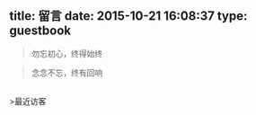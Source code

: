 title: 留言
date: 2015-10-21 16:08:37
type: guestbook
---
<blockquote class="blockquote-center">勿忘初心，终得始终</blockquote>
<blockquote class="blockquote-center">念念不忘，终有回响</blockquote>
<br/>
>最近访客

<div class="ds-recent-visitors" data-num-items="28" data-avatar-size="42" id="ds-recent-visitors"></div>